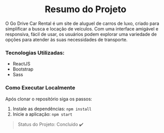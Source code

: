 <h1 align="center">Resumo do Projeto</h1>

O Go Drive Car Rental é um site de aluguel de carros de luxo, criado para simplificar a busca e locação de veículos. Com uma interface amigável e responsiva, fácil de usar, os usuários podem explorar uma variedade de opções para atender às suas necessidades de transporte.

### Tecnologias Utilizadas:
- ReactJS
- Bootstrap
- Sass

### Como Executar Localmente
Após clonar o repositório siga os passos:
1. Instale as dependências: <code>npm install</code>
2. Inicie a aplicação: <code>npm start</code>

> Status do Projeto: Concluido :heavy_check_mark:
